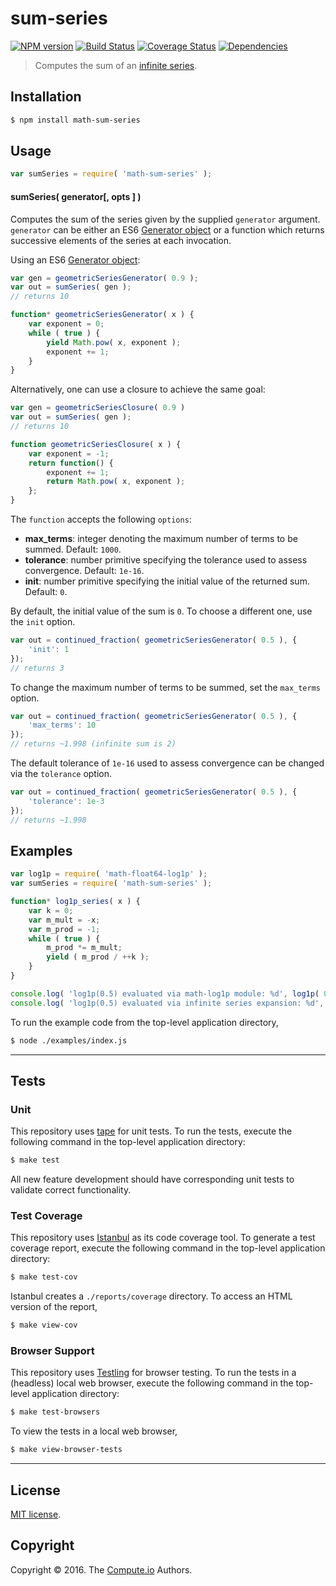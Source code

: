sum-series
===
[![NPM version][npm-image]][npm-url] [![Build Status][build-image]][build-url] [![Coverage Status][coverage-image]][coverage-url] [![Dependencies][dependencies-image]][dependencies-url]

> Computes the sum of an [infinite series][infinite-series].


## Installation

``` bash
$ npm install math-sum-series
```


## Usage

``` javascript
var sumSeries = require( 'math-sum-series' );
```

#### sumSeries( generator[, opts ] )

Computes the sum of the series given by the supplied `generator` argument. `generator` can be either an ES6 [Generator object][es6-generator] or a function which
returns successive elements of the series at each invocation.

Using an ES6 [Generator object][es6-generator]:

```javascript
var gen = geometricSeriesGenerator( 0.9 );
var out = sumSeries( gen );
// returns 10

function* geometricSeriesGenerator( x ) {
	var exponent = 0;
	while ( true ) {
		yield Math.pow( x, exponent );
		exponent += 1;
	}
}
```

Alternatively, one can use a closure to achieve the same goal:

```javascript
var gen = geometricSeriesClosure( 0.9 )
var out = sumSeries( gen );
// returns 10

function geometricSeriesClosure( x ) {
	var exponent = -1;
	return function() {
		exponent += 1;
		return Math.pow( x, exponent );
	};
}
```

The `function` accepts the following `options`:
*	__max_terms__: integer denoting the maximum number of terms to be summed. Default: `1000`.
*	__tolerance__: number primitive specifying the tolerance used to assess convergence. Default: `1e-16`.
*	__init__: number primitive specifying the initial value of the returned sum. Default: `0`.

By default, the initial value of the sum is `0`. To choose a different one, use the `init` option.

```javascript
var out = continued_fraction( geometricSeriesGenerator( 0.5 ), {
	'init': 1
});
// returns 3
```

To change the maximum number of terms to be summed, set the `max_terms` option.

```javascript
var out = continued_fraction( geometricSeriesGenerator( 0.5 ), {
	'max_terms': 10
});
// returns ~1.998 (infinite sum is 2)
```

The default tolerance of `1e-16` used to assess convergence can be changed via the `tolerance` option.

```javascript
var out = continued_fraction( geometricSeriesGenerator( 0.5 ), {
	'tolerance': 1e-3
});
// returns ~1.998
```

## Examples

``` javascript
var log1p = require( 'math-float64-log1p' );
var sumSeries = require( 'math-sum-series' );

function* log1p_series( x ) {
	var k = 0;
	var m_mult = -x;
	var m_prod = -1;
	while ( true ) {
		m_prod *= m_mult;
		yield ( m_prod / ++k );
	}
}

console.log( 'log1p(0.5) evaluated via math-log1p module: %d', log1p( 0.5 ) );
console.log( 'log1p(0.5) evaluated via infinite series expansion: %d', sumSeries( log1p_series( 0.5 ) ) );
```

To run the example code from the top-level application directory,

``` bash
$ node ./examples/index.js
```


---
## Tests

### Unit

This repository uses [tape][tape] for unit tests. To run the tests, execute the following command in the top-level application directory:

``` bash
$ make test
```

All new feature development should have corresponding unit tests to validate correct functionality.


### Test Coverage

This repository uses [Istanbul][istanbul] as its code coverage tool. To generate a test coverage report, execute the following command in the top-level application directory:

``` bash
$ make test-cov
```

Istanbul creates a `./reports/coverage` directory. To access an HTML version of the report,

``` bash
$ make view-cov
```


### Browser Support

This repository uses [Testling][testling] for browser testing. To run the tests in a (headless) local web browser, execute the following command in the top-level application directory:

``` bash
$ make test-browsers
```

To view the tests in a local web browser,

``` bash
$ make view-browser-tests
```

<!-- [![browser support][browsers-image]][browsers-url] -->


---
## License

[MIT license](http://opensource.org/licenses/MIT).


## Copyright

Copyright &copy; 2016. The [Compute.io][compute-io] Authors.


[npm-image]: http://img.shields.io/npm/v/math-evalrational.svg
[npm-url]: https://npmjs.org/package/math-sum-series

[build-image]: http://img.shields.io/travis/math-io/sum-series/master.svg
[build-url]: https://travis-ci.org/math-io/sum-series

[coverage-image]: https://img.shields.io/codecov/c/github/math-io/sum-series/master.svg
[coverage-url]: https://codecov.io/github/math-io/sum-series?branch=master

[dependencies-image]: http://img.shields.io/david/math-io/sum-series.svg
[dependencies-url]: https://david-dm.org/math-io/sum-series

[dev-dependencies-image]: http://img.shields.io/david/dev/math-io/sum-series.svg
[dev-dependencies-url]: https://david-dm.org/dev/math-io/sum-series

[github-issues-image]: http://img.shields.io/github/issues/math-io/sum-series.svg
[github-issues-url]: https://github.com/math-io/sum-series/issues

[tape]: https://github.com/substack/tape
[istanbul]: https://github.com/gotwarlost/istanbul
[testling]: https://ci.testling.com

[infinite-series]: https://en.wikipedia.org/wiki/Series_%28mathematics%29
[es6-generator]: https://developer.mozilla.org/en-US/docs/Web/JavaScript/Reference/Statements/function*
[compute-io]: https://github.com/compute-io
